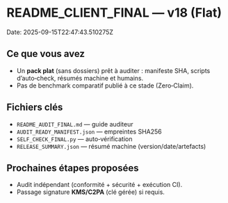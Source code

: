 # README_CLIENT_FINAL — v18 (Flat)

Date: 2025-09-15T22:47:43.510275Z

## Ce que vous avez
- Un **pack plat** (sans dossiers) prêt à auditer : manifeste SHA, scripts d’auto‑check, résumés machine et humains.
- Pas de benchmark comparatif publié à ce stade (Zero‑Claim).

## Fichiers clés
- `README_AUDIT_FINAL.md` — guide auditeur
- `AUDIT_READY_MANIFEST.json` — empreintes SHA256
- `SELF_CHECK_FINAL.py` — auto‑vérification
- `RELEASE_SUMMARY.json` — résumé machine (version/date/artefacts)

## Prochaines étapes proposées
- Audit indépendant (conformité + sécurité + exécution CI).
- Passage signature **KMS/C2PA** (clé gérée) si requis.
